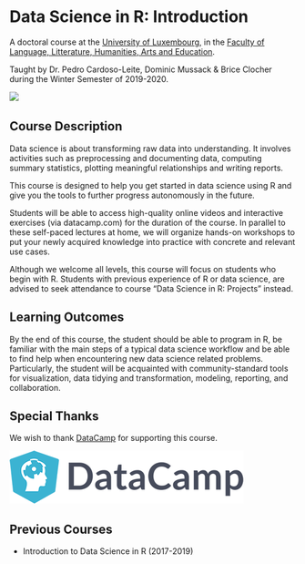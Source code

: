 # Data Science in R: Introduction

A doctoral course at the [University of Luxembourg](https://www.uni.lu), in the [Faculty of Language, Litterature, Humanities, Arts and Education](https://wwwen.uni.lu/flshase).

Taught by Dr. Pedro Cardoso-Leite, Dominic Mussack & Brice Clocher during the Winter Semester of 2019-2020.

<a href="https://xcit.org"><img src="https://avatars0.githubusercontent.com/u/29726567?s=100&v=4"/></a>

## Course Description
Data science is about transforming raw data into understanding. It involves activities such as preprocessing and documenting data, computing summary statistics, plotting meaningful relationships and writing reports.

This course is designed to help you get started in data science using R and give you the tools to further progress autonomously in the future.

Students will be able to access high-quality online videos and interactive exercises (via datacamp.com) for the duration of the course. In parallel to these self-paced lectures at home, we will organize hands-on workshops to put your newly acquired knowledge into practice with concrete and relevant use cases.

Although we welcome all levels, this course will focus on students who begin with R. Students with previous experience of R or data science, are advised to seek attendance to course “Data Science in R: Projects” instead.

## Learning Outcomes
By the end of this course, the student should be able to program in R, be familiar with the main steps of a typical data science workflow and be able to find help when encountering new data science related problems. Particularly, the student will be acquainted with community-standard tools for visualization, data tidying and transformation, modeling, reporting, and collaboration.

## Special Thanks
We wish to thank [DataCamp](https://www.datacamp.com/) for supporting this course.

<a href="https://datacamp.com" style="text-decoration:none;"><img src="https://raw.githubusercontent.com/xcit-lab/teaching/master/DataCamp_Horizontal_RGB.png" alt="DataCamp.com"/></a>

## Previous Courses
- Introduction to Data Science in R (2017-2019)
